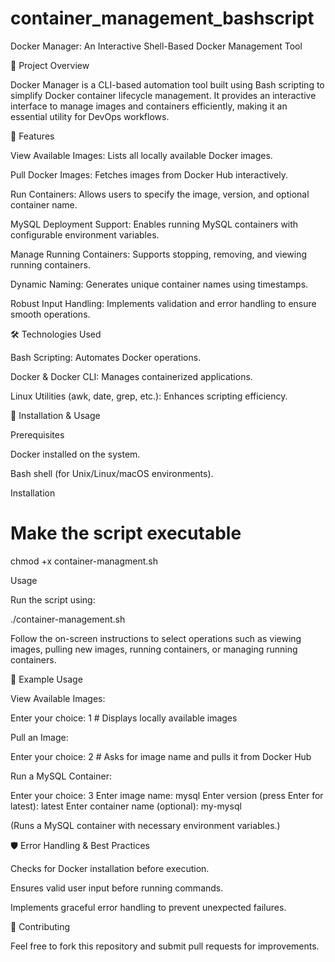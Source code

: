 # container_management_bashscript
Docker Manager: An Interactive Shell-Based Docker Management Tool

📌 Project Overview

Docker Manager is a CLI-based automation tool built using Bash scripting to simplify Docker container lifecycle management. It provides an interactive interface to manage images and containers efficiently, making it an essential utility for DevOps workflows.

🚀 Features

View Available Images: Lists all locally available Docker images.

Pull Docker Images: Fetches images from Docker Hub interactively.

Run Containers: Allows users to specify the image, version, and optional container name.

MySQL Deployment Support: Enables running MySQL containers with configurable environment variables.

Manage Running Containers: Supports stopping, removing, and viewing running containers.

Dynamic Naming: Generates unique container names using timestamps.

Robust Input Handling: Implements validation and error handling to ensure smooth operations.

🛠️ Technologies Used

Bash Scripting: Automates Docker operations.

Docker & Docker CLI: Manages containerized applications.

Linux Utilities (awk, date, grep, etc.): Enhances scripting efficiency.

📂 Installation & Usage

Prerequisites

Docker installed on the system.

Bash shell (for Unix/Linux/macOS environments).

Installation



# Make the script executable
chmod +x container-managment.sh

Usage

Run the script using:

./container-management.sh

Follow the on-screen instructions to select operations such as viewing images, pulling new images, running containers, or managing running containers.

📖 Example Usage

View Available Images:

Enter your choice: 1  # Displays locally available images

Pull an Image:

Enter your choice: 2  # Asks for image name and pulls it from Docker Hub

Run a MySQL Container:

Enter your choice: 3
Enter image name: mysql
Enter version (press Enter for latest): latest
Enter container name (optional): my-mysql

(Runs a MySQL container with necessary environment variables.)

🛡️ Error Handling & Best Practices

Checks for Docker installation before execution.

Ensures valid user input before running commands.

Implements graceful error handling to prevent unexpected failures.

🤝 Contributing

Feel free to fork this repository and submit pull requests for improvements.
